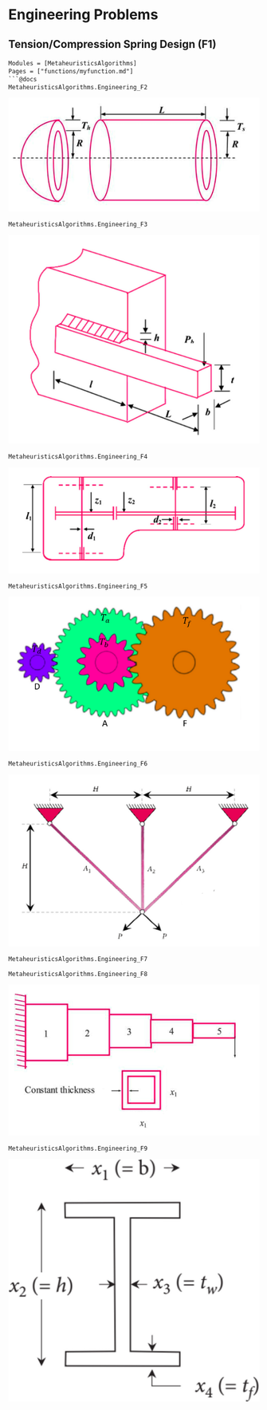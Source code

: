 # Engineering Problems

<!-- ```@docs 
MetaheuristicsAlgorithms.Engineering_F1
```

![Welded Beam](assets/Tension.PNG) -->
## Tension/Compression Spring Design (F1)

```@autodocs
Modules = [MetaheuristicsAlgorithms]
Pages = ["functions/myfunction.md"]
```@docs 
MetaheuristicsAlgorithms.Engineering_F2
```
![Welded Beam](assets/Pressure.PNG) 

```@docs 
MetaheuristicsAlgorithms.Engineering_F3
```

![Welded Beam](assets/Welded.PNG)


```@docs 
MetaheuristicsAlgorithms.Engineering_F4
```
![Welded Beam](assets/Speed.PNG)
```@docs 
MetaheuristicsAlgorithms.Engineering_F5
```
![Welded Beam](assets/Gear.PNG)
```@docs 
MetaheuristicsAlgorithms.Engineering_F6
```
![Welded Beam](assets/Three.PNG)

```@docs 
MetaheuristicsAlgorithms.Engineering_F7
```


```@docs 
MetaheuristicsAlgorithms.Engineering_F8
```
![Welded Beam](assets/Cantilever.PNG)
```@docs 
MetaheuristicsAlgorithms.Engineering_F9
```
![Welded Beam](assets/I_beam.jpg)